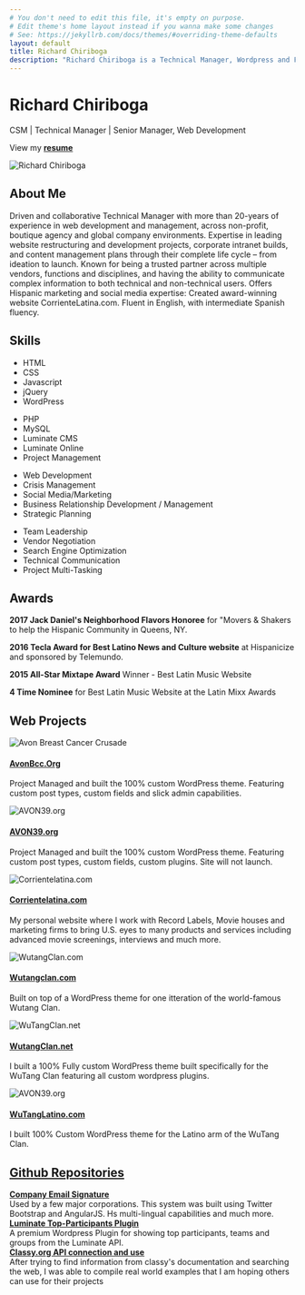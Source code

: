 ```yaml
---
# You don't need to edit this file, it's empty on purpose.
# Edit theme's home layout instead if you wanna make some changes
# See: https://jekyllrb.com/docs/themes/#overriding-theme-defaults
layout: default
title: Richard Chiriboga
description: "Richard Chiriboga is a Technical Manager, Wordpress and Front-End Developer based out of New York City."
---
```

<div class="jumbotron">
  <div class="container text-center">
    <h1>Richard Chiriboga</h1>
    <p>CSM | Technical Manager | Senior Manager, Web Development</p>
  </div>
</div>
<section class="subtron resume">
  <div class="container">
    <div class="row">
      <div class="col-lg-12 col-md-12 col-sm-12 col-xs-12 text-center">
        <p>View my <a class="btn btn-info btn-lg" href="/resume/Richard.Chiriboga.pdf" target="_blank"><strong>resume</strong></a></p>
      </div>
    </div>
  </div>
</section>
<section id="aboutme">
  <div class="container">
    <div class="row">
      <div class="col-lg-5 col-md-4 col-sm-3 col-xs-12">
        <img class="img-responsive img-circle circle-block" src="img/chiriboga.jpg" alt="Richard Chiriboga">
      </div>
      <div class="col-lg-7 col-md-8 col-sm-9 col-xs-12 bio">
          <h2>About Me</h2>
          <p>Driven and collaborative Technical Manager with more than 20-years of experience in web development and management, across non-profit, boutique agency and global company environments. Expertise in leading website restructuring and development projects, corporate intranet builds, and content management plans through their complete life cycle – from ideation to launch. Known for being a trusted partner across multiple vendors, functions and disciplines, and having the ability to communicate complex information to both technical and non-technical users. Offers Hispanic marketing and social media expertise: Created award-winning website CorrienteLatina.com. Fluent in English, with intermediate Spanish fluency.</p>
      </div>
    </div>
  </div>
</section>


<section class="bt" id="skills">
  <div class="container">
    <div class="row">
      <div class="col-lg-12 col-md-12 col-sm-12 col-xs-12">
        <h2>Skills</h2>
      </div>
    </div>
    <div class="row">
      <div class="col-lg-3 col-md-3 col-lg-3 col-xs-6">
        <ul class="list-unstyled">
          <li>HTML</li>
          <li>CSS</li>
          <li>Javascript</li>
          <li>jQuery</li>
          <li>WordPress</li>
        </ul>
      </div>
      <div class="col-lg-3 col-md-3 col-lg-3 col-xs-6">
        <ul class="list-unstyled">
          <li>PHP</li>
          <li>MySQL</li>
          <li>Luminate CMS</li>
          <li>Luminate Online</li>
          <li>Project Management</li>
        </ul>
      </div>
      <div class="col-lg-3 col-md-3 col-lg-3 col-xs-6">
        <ul class="list-unstyled">
          <li>Web Development</li>
          <li>Crisis Management</li>
          <li>Social Media/Marketing</li>
          <li>Business Relationship Development / Management</li>
          <li>Strategic Planning</li>
        </ul>
      </div>
      <div class="col-lg-3 col-md-3 col-lg-3 col-xs-6">
        <ul class="list-unstyled">
          <li>Team Leadership</li>
          <li>Vendor Negotiation</li>
          <li>Search Engine Optimization</li>
          <li>Technical Communication</li>
          <li>Project Multi-Tasking</li>
        </ul>
      </div>
    </div>
  </div>
</section>

<section class="subtron" id="awards">
  <div class="container">
    <div class="row">
      <div class="col-lg-12 col-md-12 col-sm-12 col-xs-12">
        <h2>Awards</h2>
      </div>
    </div>
    <div class="row">
      <div class="col-lg-3 col-md-3 col-sm-3 col-xs-12">
        <p><strong>2017 Jack Daniel's Neighborhood Flavors Honoree</strong> for "Movers &amp; Shakers to help the Hispanic Community in Queens, NY.</p>
      </div>
      <div class="col-lg-3 col-md-3 col-sm-3 col-xs-12">
        <p><strong>2016 Tecla Award for Best Latino News and Culture website</strong> at Hispanicize and sponsored by Telemundo.</p>
      </div>
      <div class="col-lg-3 col-md-3 col-sm-3 col-xs-12">
        <p><strong>2015 All-Star Mixtape Award</strong> Winner - Best Latin Music Website</p>
      </div>
      <div class="col-lg-3 col-md-3 col-sm-3 col-xs-12">
        <p><strong>4 Time Nominee</strong> for Best Latin Music Website at the Latin Mixx Awards</p>
      </div>
    </div>
  </div>
</section>



<section class="projects" id="projects">
  <div class="container">
    <div class="row">
      <div class="col-lg-12 col-md-12 col-sm-12 col-xs-12">
        <h2>Web Projects</h2>
      </div>
    </div>
    <div class="row">
      <div class="col-lg-3 col-md-3 col-sm-3 col-xs-12 text-center center-block">
        <img class="img-responsive" src="img/avonbcc.jpg" alt="Avon Breast Cancer Crusade">
        <a href="https://avonbcc.org"><h4>AvonBcc.Org</h4></a>
        <p>Project Managed and built the 100% custom WordPress theme. Featuring custom post types, custom fields and slick admin capabilities.</p>
      </div>
      <div class="visible-xs clear20"></div>
      <div class="col-lg-3 col-md-3 col-sm-3 col-xs-12 text-center center-block">
        <img class="img-responsive" src="img/avon39.jpg" alt="AVON39.org">
        <a href="http://avon39.org"><h4>AVON39.org</h4></a>
        <p>Project Managed and built the 100% custom WordPress theme. Featuring custom post types, custom fields, custom plugins. Site will not launch.</p>
      </div>
      <div class="visible-xs clear20"></div>
      <div class="col-lg-3 col-md-3 col-sm-3 col-xs-12 text-center center-block">
        <img class="img-responsive" src="img/corrientelatina.jpg" alt="Corrientelatina.com">
        <a href="https://corrientelatina.com"><h4>Corrientelatina.com</h4></a>
        <p>My personal website where I work with Record Labels, Movie houses and marketing firms to bring U.S. eyes to many products and services including advanced movie screenings, interviews and much more.</p>
      </div>
      <div class="visible-xs clear20"></div>
      <div class="col-lg-3 col-md-3 col-sm-3 col-xs-12 text-center center-block">
        <img class="img-responsive" src="img/wutangclan.jpg" alt="WutangClan.com">
        <a href="http://wutangclan.com"><h4>Wutangclan.com</h4></a>
        <p>Built on top of a WordPress theme for one itteration of the world-famous Wutang Clan.</p>
      </div>
    </div>
    <div class="row">
      <div class="col-lg-3 col-md-3 col-sm-3 col-xs-12 text-center center-block">
        <img class="img-responsive" src="img/wutangclan-net.png" alt="WuTangClan.net">
        <a href="https://wutanagclan.net"><h4>WutangClan.net</h4></a>
        <p>I built a 100% Fully custom WordPress theme built specifically for the WuTang Clan featuring all custom wordpress plugins.</p>
      </div>
      <div class="visible-xs clear20"></div>
      <div class="col-lg-3 col-md-3 col-sm-3 col-xs-12 text-center center-block">
        <img class="img-responsive" src="img/wutanglatino-com.png" alt="AVON39.org">
        <a href="http://WuTangLatino.com"><h4>WuTangLatino.com</h4></a>
        <p>I built 100% Custom WordPress theme for the Latino arm of the WuTang Clan.</p>
      </div>
    </div>
  </div>
</section>


<section class="bt">
  <div class="container">
    <div class="row">
      <div class="col-lg-12 col-md-12 col-sm-12 col-xs-12">
        <h2><a href="https://github.com/chiriboga">Github Repositories</a></h2>
      </div>
    </div>
    <div class="row">
      <div class="col-lg-4 col-md-4 col-sm-4 col-xs-12">
        <div class="media">
          <div class="media-left">
            <a href="https://github.com/chiriboga/company-email-signature"><i class="fa fa-envelope fa-6" aria-hidden="true"></i></a>
          </div>
          <div class="media-body">
            <a href="https://github.com/chiriboga/company-email-signature"><strong>Company Email Signature</strong></a><br/>Used by a few major corporations. This system was built using Twitter Bootstrap and AngularJS. Hs multi-lingual capabilities and much more.
          </div>
        </div>
      </div>
      <div class="col-lg-4 col-md-4 col-sm-4 col-xs-12">
        <div class="media">
          <div class="media-left">
            <a href="https://github.com/chiriboga/top-participants"><i class="fa fa-wordpress fa-6" aria-hidden="true"></i></a>
          </div>
          <div class="media-body">
            <a href="https://github.com/chiriboga/top-participants"><strong>Luminate Top-Participants Plugin</strong></a><br/>A premium Wordpress Plugin for showing top participants, teams and groups from the Luminate API.
          </div>
        </div>
      </div>
      <div class="col-lg-4 col-md-4 col-sm-4 col-xs-12">
        <div class="media">
          <div class="media-left">
            <a href="https://github.com/chiriboga/classy-org-api-v2"><i class="fa fa-github fa-6" aria-hidden="true"></i></a>
          </div>
          <div class="media-body">
            <a href="https://github.com/chiriboga/classy-org-api-v2"><strong>Classy.org API connection and use</strong></a><br/>After trying to find information from classy's documentation and searching the web, I was able to compile real world examples that I am hoping others can use for their projects
          </div>
        </div>
      </div>
    </div>
  </div>
</section>